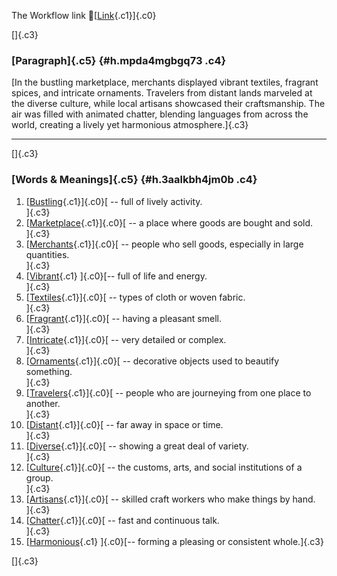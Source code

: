 The Workflow link
👏[[Link](https://www.google.com/url?q=http://www.google.com&sa=D&source=editors&ust=1756945055346317&usg=AOvVaw1dGQdVTYUqBhN4EajQMN9j){.c1}]{.c0}

[]{.c3}

### [Paragraph]{.c5} {#h.mpda4mgbgq73 .c4}

[In the bustling marketplace, merchants displayed vibrant textiles,
fragrant spices, and intricate ornaments. Travelers from distant lands
marveled at the diverse culture, while local artisans showcased their
craftsmanship. The air was filled with animated chatter, blending
languages from across the world, creating a lively yet harmonious
atmosphere.]{.c3}

------------------------------------------------------------------------

[]{.c3}

### [Words & Meanings]{.c5} {#h.3aalkbh4jm0b .c4}

1.  [[Bustling](https://www.google.com/url?q=http://www.google.com&sa=D&source=editors&ust=1756945055347463&usg=AOvVaw3phUVrA_hdh2Nb5jgK4znS){.c1}]{.c0}[ --
    full of lively activity.\
    ]{.c3}
2.  [[Marketplace](https://www.google.com/url?q=http://www.google.com&sa=D&source=editors&ust=1756945055347763&usg=AOvVaw2-cjamFBypVCwgt2sUaIUk){.c1}]{.c0}[ --
    a place where goods are bought and sold.\
    ]{.c3}
3.  [[Merchants](https://www.google.com/url?q=http://www.google.com&sa=D&source=editors&ust=1756945055347987&usg=AOvVaw2MdfFv-doN55_O2Bnau0Sz){.c1}]{.c0}[ --
    people who sell goods, especially in large quantities.\
    ]{.c3}
4.  [[Vibrant](https://www.google.com/url?q=http://www.google.com&sa=D&source=editors&ust=1756945055348267&usg=AOvVaw2mWNeyjukPnzS-CX-lMD6X){.c1}
    ]{.c0}[-- full of life and energy.\
    ]{.c3}
5.  [[Textiles](https://www.google.com/url?q=http://www.google.com&sa=D&source=editors&ust=1756945055348449&usg=AOvVaw0Gi4N5KcSJpl3Quk6TEuj-){.c1}]{.c0}[ --
    types of cloth or woven fabric.\
    ]{.c3}
6.  [[Fragrant](https://www.google.com/url?q=http://www.google.com&sa=D&source=editors&ust=1756945055348629&usg=AOvVaw1RjHCNpyL9-cIiiPJqUjLu){.c1}]{.c0}[ --
    having a pleasant smell.\
    ]{.c3}
7.  [[Intricate](https://www.google.com/url?q=http://www.google.com&sa=D&source=editors&ust=1756945055348813&usg=AOvVaw0NklF7wgFe3-hlqU2fbVxt){.c1}]{.c0}[ --
    very detailed or complex.\
    ]{.c3}
8.  [[Ornaments](https://www.google.com/url?q=http://www.google.com&sa=D&source=editors&ust=1756945055349010&usg=AOvVaw3OSN_XRw-kMmajmQACAr7T){.c1}]{.c0}[ --
    decorative objects used to beautify something.\
    ]{.c3}
9.  [[Travelers](https://www.google.com/url?q=http://www.google.com&sa=D&source=editors&ust=1756945055349260&usg=AOvVaw2veSyLOOOd-1mQznxpYAsF){.c1}]{.c0}[ --
    people who are journeying from one place to another.\
    ]{.c3}
10. [[Distant](https://www.google.com/url?q=http://www.google.com&sa=D&source=editors&ust=1756945055349488&usg=AOvVaw3gfJ95_3FUIN_uwtQ2yKUU){.c1}]{.c0}[ --
    far away in space or time.\
    ]{.c3}
11. [[Diverse](https://www.google.com/url?q=http://www.google.com&sa=D&source=editors&ust=1756945055349668&usg=AOvVaw0-67xz69CvS7gMrHOfHkUG){.c1}]{.c0}[ --
    showing a great deal of variety.\
    ]{.c3}
12. [[Culture](https://www.google.com/url?q=http://www.google.com&sa=D&source=editors&ust=1756945055349839&usg=AOvVaw1e2ESaTZm_xfcPgSyEWk2z){.c1}]{.c0}[ --
    the customs, arts, and social institutions of a group.\
    ]{.c3}
13. [[Artisans](https://www.google.com/url?q=http://www.google.com&sa=D&source=editors&ust=1756945055350077&usg=AOvVaw2Vgi7EvZiaH0xdbjWlTqDD){.c1}]{.c0}[ --
    skilled craft workers who make things by hand.\
    ]{.c3}
14. [[Chatter](https://www.google.com/url?q=http://www.google.com&sa=D&source=editors&ust=1756945055350304&usg=AOvVaw3_w24WfMM1Xb02GMOlLKDn){.c1}]{.c0}[ --
    fast and continuous talk.\
    ]{.c3}
15. [[Harmonious](https://www.google.com/url?q=http://www.google.com&sa=D&source=editors&ust=1756945055350475&usg=AOvVaw0pTG6DE86eF9-s-9ZH5I5E){.c1}
    ]{.c0}[-- forming a pleasing or consistent whole.]{.c3}

[]{.c3}
